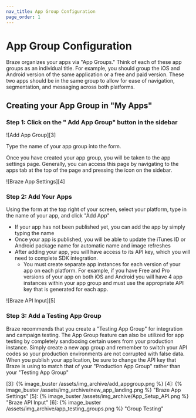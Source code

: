 ```yaml
---
nav_title: App Group Configuration
page_order: 1
---
```

# App Group Configuration

Braze organizes your apps via "App Groups." Think of each of these app groups as an individual title. For example, you should group the iOS and Android version of the same application or a free and paid version. These two apps should be in the same group to allow for ease of navigation, segmentation, and messaging across both platforms.

## Creating your App Group in "My Apps"

### Step 1: Click on the "<i class='icon-plus'> </i>  Add App Group" button in the sidebar

![Add App Group][3]

Type the name of your app group into the form.

Once you have created your app group, you will be taken to the app settings page. Generally, you can access this page by navigating to the apps tab at the top of the page and pressing the <i class='icon-cog'></i> icon on the sidebar.

![Braze App Settings][4]

### Step 2: Add Your Apps

Using the form at the top right of your screen, select your platform, type in the name of your app, and click "Add App"

- If your app has not been published yet, you can add the app by simply typing the name
- Once your app is published, you will be able to update the iTunes ID or Android package name for automatic name and image refreshes
- After adding your app, you will have access to its API key, which you will need to complete SDK integration.
	- You must create separate app instances for each version of your app on each platform. For example, if you have Free and Pro versions of your app on both iOS and Android you will have 4 app instances within your app group and must use the appropriate API key that is generated for each app.

![Braze API Input][5]

### Step 3: Add a Testing App Group

Braze recommends that you create a "Testing App Group" for integration and campaign testing. The App Group feature can also be utilized for app testing by completely sandboxing certain users from your production instance. Simply create a new app group and remember to switch your API codes so your production environments are not corrupted with false data. When you publish your application, be sure to change the API key that Braze is using to match that of your "Production App Group" rather than your "Testing App Group"

[3]: {% image_buster /assets/img_archive/add_appgroup.png %}
[4]: {% image_buster /assets/img_archive/new_app_landing.png %} "Braze App Settings"
[5]: {% image_buster /assets/img_archive/App_Setup_API.png %} "Braze API Input"
[6]: {% image_buster /assets/img_archive/app_testing_groups.png %} "Group Testing"
